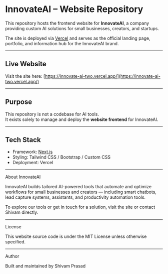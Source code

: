  
# InnovateAI – Website Repository

This repository hosts the frontend website for **InnovateAI**, a company providing custom AI solutions for small businesses, creators, and startups.

The site is deployed via [Vercel](https://vercel.com) and serves as the official landing page, portfolio, and information hub for the InnovateAI brand.

---

## Live Website

Visit the site here: [https://innovate-ai-two.vercel.app/](https://innovate-ai-two.vercel.app/)  


---

## Purpose

This repository is not a codebase for AI tools.  
It exists solely to manage and deploy the **website frontend** for InnovateAI.

---

## Tech Stack

- Framework: [Next.js](https://nextjs.org/)
- Styling: Tailwind CSS / Bootstrap / Custom CSS
- Deployment: Vercel

---



About InnovateAI

InnovateAI builds tailored AI-powered tools that automate and optimize workflows for small businesses and creators — including smart chatbots, lead capture systems, assistants, and productivity automation tools.

To explore our tools or get in touch for a solution, visit the site or contact Shivam directly.


---

License

This website source code is under the MIT License unless otherwise specified.


---

Author

Built and maintained by Shivam Prasad
